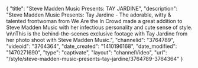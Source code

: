 {
    "title": "Steve Madden Music Presents: TAY JARDINE",
    "description": "Steve Madden Music Presents: Tay Jardine - The adorable, witty & talented frontwoman from We Are the In Crowd made a great addition to Steve Madden Music with her infectious personality and cute sense of style. \n\nThis is the behind-the-scenes exclusive footage with Tay Jardine from her photo shoot with Steve Madden Music.",
    "channelid": "3764789",
    "videoid": "3764364",
    "date_created": "1410196168",
    "date_modified": "1470271690",
    "type": "captivate",
    "layout": "channelVideo",
    "url": "\/style\/steve-madden-music-presents-tay-jardine\/3764789-3764364"
}